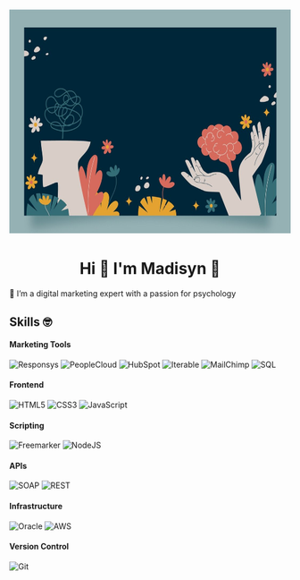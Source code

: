 <h1 align='center' style='"border-bottom:0px"'>
<img src="https://github.com/madberns/madberns/blob/main/github_noggin_4.jpg" alt="Header banner for madberns" height="400">
<h1 align='center' style='"border-bottom:0px"'> Hi 👋 I'm Madisyn 🌻</h1>

👀 I’m a digital marketing expert with a passion for psychology

## Skills 🤓
#### Marketing Tools
<img alt="Responsys" src="https://img.shields.io/badge/Responsys-F80000?style=for-the-badge&logo=oracle&logoColor=white"/> <img alt="PeopleCloud" src="https://img.shields.io/badge/PeopleCloud-007ACC?style=for-the-badge"/> <img alt="HubSpot" src="https://img.shields.io/badge/HubSpot-FF7A59?style=for-the-badge&logo=hubspot&logoColor=white"/> <img alt="Iterable" src="https://img.shields.io/badge/Iterable-7324A9?style=for-the-badge"/> <img alt="MailChimp" src="https://img.shields.io/badge/MailChimp-FFE01B?style=for-the-badge&logo=mailchimp&logoColor=black"/> <img alt="SQL" src="https://img.shields.io/badge/sql-4479A1?style=for-the-badge&logo=mysql&logoColor=black"/>

#### Frontend
<img alt="HTML5" src="https://img.shields.io/badge/HTML5-E34F26?style=for-the-badge&logo=html5&logoColor=white"/> <img alt="CSS3" src="https://img.shields.io/badge/CSS3-1572B6?style=for-the-badge&logo=css3&logoColor=white"/>
<img alt="JavaScript" src="https://img.shields.io/badge/JavaScript-F7DF1E?style=for-the-badge&logo=javascript&logoColor=black"/>

#### Scripting
<img alt="Freemarker" src="https://img.shields.io/badge/freemarker-326CAC?style=for-the-badge&logo=apachefreemarker&logoColor=black"/> <img alt="NodeJS" src="https://img.shields.io/badge/Node.js-43853D?style=for-the-badge&logo=node.js&logoColor=white"/> 

#### APIs
<img alt="SOAP" src="https://img.shields.io/badge/SOAP-F7DF1E?style=for-the-badge"/> <img alt="REST" src="https://img.shields.io/badge/REST-000000?style=for-the-badge"/>

#### Infrastructure
<img alt="Oracle" src="https://img.shields.io/badge/OCI-F80000?style=for-the-badge&logo=oracle&logoColor=white"/> <img alt="AWS" src="https://img.shields.io/badge/AWS-FF9900?style=for-the-badge&logo=aws&logoColor=white"/> 

#### Version Control
<img alt="Git" src="https://img.shields.io/badge/git%20-%23F05033.svg?&style=for-the-badge&logo=git&logoColor=white"/>

<!---
madberns/madberns is a ✨ special ✨ repository because its `README.md` (this file) appears on your GitHub profile.
You can click the Preview link to take a look at your changes.
--->
